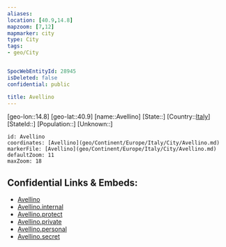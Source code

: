 ```yaml
---
aliases: 
location: [40.9,14.8]
mapzoom: [7,12] 
mapmarker: city 
type: City
tags:
- geo/City


SpocWebEntityId: 28945
isDeleted: false
confidential: public

title: Avellino
---
```

[geo-lon::14.8]
[geo-lat::40.9]
[name::Avellino]
[State::]
[Country::[Italy](geo/Continent/Europe/Italy.md)]
[StateId::]
[Population::]
[Unknown::]


```leaflet
id: Avellino
coordinates: [Avellino](geo/Continent/Europe/Italy/City/Avellino.md)
markerFile: [Avellino](geo/Continent/Europe/Italy/City/Avellino.md)
defaultZoom: 11 
maxZoom: 18
```


## Confidential Links & Embeds: 
- [Avellino](../../../../../../_public/geo/Continent/Europe/Italy/City/Avellino.md) 
- [Avellino.internal](../../../../../../_internal/geo/Continent/Europe/Italy/City/Avellino.internal.md) 
- [Avellino.protect](../../../../../../_protect/geo/Continent/Europe/Italy/City/Avellino.protect.md) 
- [Avellino.private](../../../../../../_private/geo/Continent/Europe/Italy/City/Avellino.private.md) 
- [Avellino.personal](../../../../../../_personal/geo/Continent/Europe/Italy/City/Avellino.personal.md) 
- [Avellino.secret](../../../../../../_secret/geo/Continent/Europe/Italy/City/Avellino.secret.md) 
